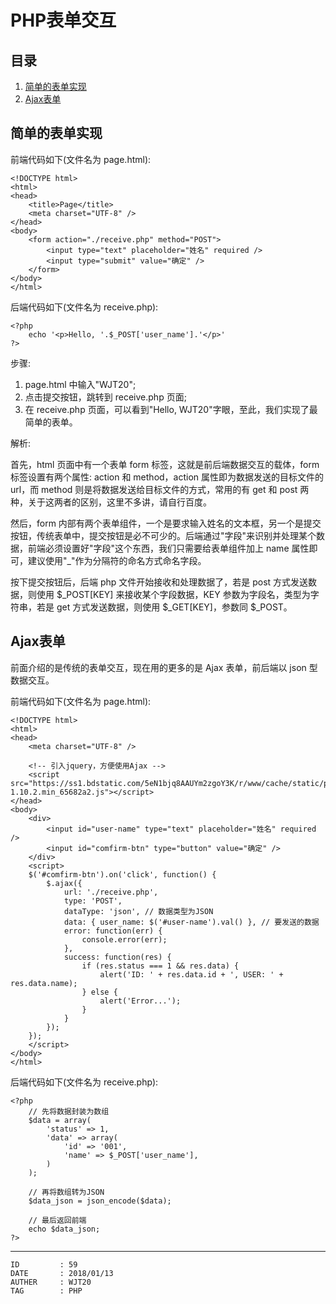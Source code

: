 
# PHP表单交互 #

## 目录 ##

1. [简单的表单实现](#href1)
2. [Ajax表单](#href2)

## <a name="href1">简单的表单实现</a> ##

前端代码如下(文件名为 page.html):

```
<!DOCTYPE html>
<html>
<head>
    <title>Page</title>
    <meta charset="UTF-8" />
</head>
<body>
    <form action="./receive.php" method="POST">
        <input type="text" placeholder="姓名" required />
        <input type="submit" value="确定" />
    </form>
</body>
</html>
```

后端代码如下(文件名为 receive.php):

```
<?php
    echo '<p>Hello, '.$_POST['user_name'].'</p>'
?>
```

步骤:

1. page.html 中输入"WJT20";
2. 点击提交按钮，跳转到 receive.php 页面;
3. 在 receive.php 页面，可以看到"Hello, WJT20"字眼，至此，我们实现了最简单的表单。

解析:

首先，html 页面中有一个表单 form 标签，这就是前后端数据交互的载体，form 标签设置有两个属性: action 和 method，action 属性即为数据发送的目标文件的 url，而 method 则是将数据发送给目标文件的方式，常用的有 get 和 post 两种，关于这两者的区别，这里不多讲，请自行百度。

然后，form 内部有两个表单组件，一个是要求输入姓名的文本框，另一个是提交按钮，传统表单中，提交按钮是必不可少的。后端通过"字段"来识别并处理某个数据，前端必须设置好"字段"这个东西，我们只需要给表单组件加上 name 属性即可，建议使用"\_"作为分隔符的命名方式命名字段。

按下提交按钮后，后端 php 文件开始接收和处理数据了，若是 post 方式发送数据，则使用 $\_POST[KEY] 来接收某个字段数据，KEY 参数为字段名，类型为字符串，若是 get 方式发送数据，则使用 $\_GET[KEY]，参数同 $\_POST。

## <a name="href2">Ajax表单</a> ##

前面介绍的是传统的表单交互，现在用的更多的是 Ajax 表单，前后端以 json 型数据交互。

前端代码如下(文件名为 page.html):

```
<!DOCTYPE html>
<html>
<head>
    <meta charset="UTF-8" />

    <!-- 引入jquery，方便使用Ajax -->
    <script src="https://ss1.bdstatic.com/5eN1bjq8AAUYm2zgoY3K/r/www/cache/static/protocol/https/jquery/jquery-1.10.2.min_65682a2.js"></script>
</head>
<body>
    <div>
        <input id="user-name" type="text" placeholder="姓名" required />
        <input id="comfirm-btn" type="button" value="确定" />
    </div>
    <script>
    $('#comfirm-btn').on('click', function() {
        $.ajax({
            url: './receive.php',
            type: 'POST',
            dataType: 'json', // 数据类型为JSON
            data: { user_name: $('#user-name').val() }, // 要发送的数据
            error: function(err) {
                console.error(err);
            },
            success: function(res) {
                if (res.status === 1 && res.data) {
                    alert('ID: ' + res.data.id + ', USER: ' + res.data.name);
                } else {
                    alert('Error...');
                }
            }
        });
    });
    </script>
</body>
</html>
```

后端代码如下(文件名为 receive.php):

```
<?php
    // 先将数据封装为数组
    $data = array(
        'status' => 1,
        'data' => array(
            'id' => '001',
            'name' => $_POST['user_name'],
        )
    );

    // 再将数组转为JSON
    $data_json = json_encode($data);

    // 最后返回前端
    echo $data_json;
?>
```

---

```
ID         : 59
DATE       : 2018/01/13
AUTHER     : WJT20
TAG        : PHP
```
